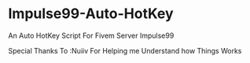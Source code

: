 # Impulse99-Auto-HotKey
An Auto HotKey Script For Fivem Server Impulse99


Special Thanks To :Nuiiv For Helping me Understand how Things Works
